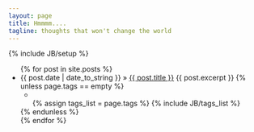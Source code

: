 ```yaml
---
layout: page
title: Hmmmm....
tagline: thoughts that won't change the world
---
```

{% include JB/setup %}

<ul class="posts">
  {% for post in site.posts %}
    <li>
	<span>{{ post.date | date_to_string }}</span> &raquo; 
	<a href="{{ BASE_PATH }}{{ post.url }}">{{ post.title }}</a>
	{{ post.excerpt }}
	{% unless page.tags == empty %}
	  <ul class="tag_box inline">
	      <li><i class="icon-tags"></i></li>
	      {% assign tags_list = page.tags %}
	      {% include JB/tags_list %}
  	  </ul>
	{% endunless %}  
    </li>
  {% endfor %}
</ul>


